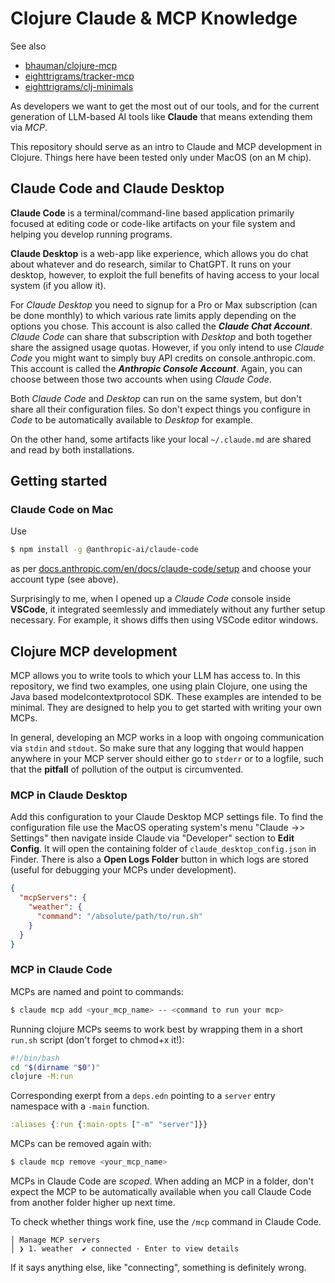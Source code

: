 # Clojure Claude & MCP Knowledge

See also 
- [bhauman/clojure-mcp](https://github.com/bhauman/clojure-mcp)
- [eighttrigrams/tracker-mcp](https://github.com/eighttrigrams/tracker-mcp)
- [eighttrigrams/clj-minimals](https://github.com/eighttrigrams/cljc-minimals)

As developers we want to get the most out of our tools,
and for the current generation of LLM-based AI tools like **Claude** 
that means extending them via *MCP*. 

This repository should serve as an intro to Claude and MCP development in Clojure.
Things here have been tested only under MacOS (on an M chip).

## Claude Code and Claude Desktop

**Claude Code** is a terminal/command-line based application primarily focused at editing
code or code-like artifacts on your file system and helping you develop running programs.

**Claude Desktop** is a web-app like experience, which allows you do chat about whatever and 
do research, similar to ChatGPT. It runs on your desktop, however, to exploit the full benefits
of having access to your local system (if you allow it).

For *Claude Desktop* you need to signup for a Pro or Max subscription (can be done monthly) to which
various rate limits apply depending on the options you chose. This account is also called the ***Claude Chat Account***. *Claude Code* can share that subscription
with *Desktop* and both together share the assigned usage quotas. However, if you only intend to use *Claude
Code* you might want to simply buy API credits on console.anthropic.com. This account is called the ***Anthropic Console Account***. 
Again, you can choose between those two accounts when using *Claude Code*.

Both *Claude Code* and *Desktop* can run on the same system, but don't share all their configuration files. So don't expect
things you configure in *Code* to be automatically available to *Desktop* for example.

On the other hand, some artifacts like your local `~/.claude.md` are shared and read by both installations.

## Getting started

### Claude Code on Mac

Use

```sh
$ npm install -g @anthropic-ai/claude-code
```

as per [docs.anthropic.com/en/docs/claude-code/setup](https://docs.anthropic.com/en/docs/claude-code/setup) and choose your account type (see above).

Surprisingly to me, when I opened up a *Claude Code* console inside **VSCode**, it integrated seemlessly and immediately without
any further setup necessary. For example, it shows diffs then using VSCode editor windows.

## Clojure MCP development

MCP allows you to write tools to which your LLM has access to. In this repository, we find two examples, one
using plain Clojure, one using the Java based modelcontextprotocol SDK. These examples are intended to be minimal.
They are designed to help you to get started with writing your own MCPs.

In general, developing an MCP works in a loop with ongoing communication via `stdin` and `stdout`. So make sure that
any logging that would happen anywhere in your MCP server should either go to `stderr` or to a logfile, such that
the **pitfall** of pollution of the output is circumvented.

### MCP in Claude Desktop

Add this configuration to your Claude Desktop MCP settings file.
To find the configuration file use the MacOS operating system's menu  "Claude ->> Settings" then 
navigate inside Claude via "Developer" section to **Edit Config**. 
It will open the containing folder of `claude_desktop_config.json` in Finder. There is also
a **Open Logs Folder** button in which logs are stored (useful for debugging your MCPs under development).

```json
{
  "mcpServers": {
    "weather": {
      "command": "/absolute/path/to/run.sh"
    }
  }
}
```

### MCP in Claude Code

MCPs are named and point to commands:

```sh
$ claude mcp add <your_mcp_name> -- <command to run your mcp>
```

Running clojure MCPs seems to work best by wrapping them in a short `run.sh` script (don't forget to chmod+x it!):

```bash
#!/bin/bash
cd "$(dirname "$0")"
clojure -M:run
```

Corresponding exerpt from a `deps.edn` pointing to a `server` entry namespace with a `-main` function.

```clojure
:aliases {:run {:main-opts ["-m" "server"]}}
```

MCPs can be removed again with:

```sh
$ claude mcp remove <your_mcp_name>
```

MCPs in Claude Code are *scoped*. When adding an MCP in a folder, don't expect the MCP to be automatically 
available when you call Claude Code from another folder higher up next time.

To check whether things work fine, use the `/mcp` command in Claude Code.

```
│ Manage MCP servers  
│ ❯ 1. weather  ✔ connected · Enter to view details
```

If it says anything else, like "connecting", something is definitely wrong.
